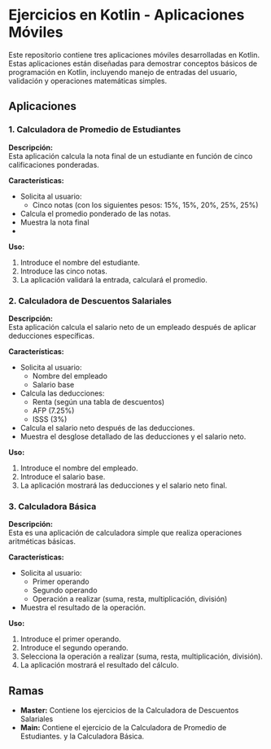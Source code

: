 # Ejercicios en Kotlin - Aplicaciones Móviles

Este repositorio contiene tres aplicaciones móviles desarrolladas en Kotlin. Estas aplicaciones están diseñadas para demostrar conceptos básicos de programación en Kotlin, incluyendo manejo de entradas del usuario, validación y operaciones matemáticas simples.

## Aplicaciones

### 1. Calculadora de Promedio de Estudiantes

**Descripción:**  
Esta aplicación calcula la nota final de un estudiante en función de cinco calificaciones ponderadas.

**Características:**
- Solicita al usuario:
  - Cinco notas (con los siguientes pesos: 15%, 15%, 20%, 25%, 25%)
- Calcula el promedio ponderado de las notas.
- Muestra la nota final
- 
**Uso:**
1. Introduce el nombre del estudiante.
2. Introduce las cinco notas.
3. La aplicación validará la entrada, calculará el promedio.

### 2. Calculadora de Descuentos Salariales

**Descripción:**  
Esta aplicación calcula el salario neto de un empleado después de aplicar deducciones específicas.

**Características:**
- Solicita al usuario:
  - Nombre del empleado
  - Salario base
- Calcula las deducciones:
  - Renta (según una tabla de descuentos)
  - AFP (7.25%)
  - ISSS (3%)
- Calcula el salario neto después de las deducciones.
- Muestra el desglose detallado de las deducciones y el salario neto.

**Uso:**
1. Introduce el nombre del empleado.
2. Introduce el salario base.
3. La aplicación mostrará las deducciones y el salario neto final.

### 3. Calculadora Básica

**Descripción:**  
Esta es una aplicación de calculadora simple que realiza operaciones aritméticas básicas.

**Características:**
- Solicita al usuario:
  - Primer operando
  - Segundo operando
  - Operación a realizar (suma, resta, multiplicación, división)
- Muestra el resultado de la operación.

**Uso:**
1. Introduce el primer operando.
2. Introduce el segundo operando.
3. Selecciona la operación a realizar (suma, resta, multiplicación, división).
4. La aplicación mostrará el resultado del cálculo.

## Ramas

- **Master:** Contiene los ejercicios de la Calculadora de Descuentos Salariales
- **Main:** Contiene el ejercicio de la Calculadora de Promedio de Estudiantes. y la Calculadora Básica.
